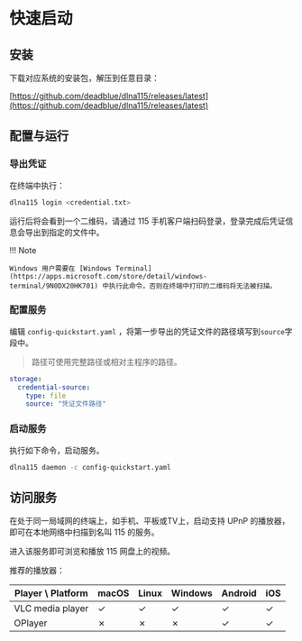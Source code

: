 # 快速启动

## 安装

下载对应系统的安装包，解压到任意目录：

[https://github.com/deadblue/dlna115/releases/latest](https://github.com/deadblue/dlna115/releases/latest)

## 配置与运行

### 导出凭证

在终端中执行：

```bash
dlna115 login <credential.txt>
```

运行后将会看到一个二维码，请通过 115 手机客户端扫码登录，登录完成后凭证信息会导出到指定的文件中。

!!! Note

    Windows 用户需要在 [Windows Terminal](https://apps.microsoft.com/store/detail/windows-terminal/9N0DX20HK701) 中执行此命令，否则在终端中打印的二维码将无法被扫描。


### 配置服务

编辑 `config-quickstart.yaml` ，将第一步导出的凭证文件的路径填写到`source`字段中。

> 路径可使用完整路径或相对主程序的路径。

```yaml
storage:
  credential-source:
    type: file
    source: "凭证文件路径"
```

### 启动服务

执行如下命令，启动服务。

```bash
dlna115 daemon -c config-quickstart.yaml
```

## 访问服务

在处于同一局域网的终端上，如手机、平板或TV上，启动支持 UPnP 的播放器，即可在本地网络中扫描到名叫 115 的服务。

进入该服务即可浏览和播放 115 网盘上的视频。

推荐的播放器：

| Player \ Platform | macOS | Linux | Windows | Android | iOS |
| ----------------- | ----- | ----- | ------- | ------- | --- |
| VLC media player  | ✓     | ✓     | ✓       | ✓       | ✓   |
| OPlayer           | ✗     | ✗     | ✗       | ✓       | ✓   |
